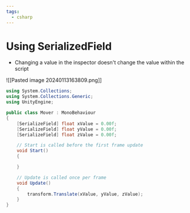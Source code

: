```yaml
---
tags:
  - csharp
---
```

# Using SerializedField
* Changing a value in the inspector doesn't change the value within the script

![[Pasted image 20240113163809.png]]

```c#
using System.Collections;
using System.Collections.Generic;
using UnityEngine;

public class Mover : MonoBehaviour
{
    [SerializeField] float xValue = 0.00f;
    [SerializeField] float yValue = 0.00f;
    [SerializeField] float zValue = 0.00f;

    // Start is called before the first frame update
    void Start()
    {

    }

    // Update is called once per frame
    void Update()
    {
        transform.Translate(xValue, yValue, zValue);
    }
}

```




